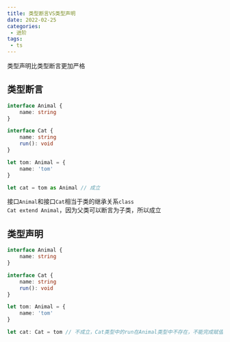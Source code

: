 ```yaml
---
title: 类型断言VS类型声明
date: 2022-02-25
categories:
 - 进阶
tags:
 - ts
---
```

类型声明比类型断言更加严格

## 类型断言
```ts
interface Animal {
	name: string
}

interface Cat {
	name: string
	run(): void
}

let tom: Animal = {
	name: 'tom'
}

let cat = tom as Animal // 成立
```
接口<code>Animal</code>和接口<code>Cat</code>相当于类的继承关系<code>class Cat extend Animal</code>，因为父类可以断言为子类，所以成立

## 类型声明
```ts
interface Animal {
	name: string
}

interface Cat {
	name: string
	run(): void
}

let tom: Animal = {
	name: 'tom'
}

let cat: Cat = tom // 不成立，Cat类型中的run在Animal类型中不存在，不能完成赋值，类型不兼容
```
